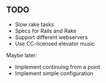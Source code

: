 ## TODO

- Slow rake tasks
- Specs for Rails and Rake
- Support different webservers
- Use CC-licensed elevator music

Maybe later:
  - Implement continuing from a point
  - Implement simple configuration
